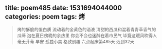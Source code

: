 title: poem485
date: 1531694044000
categories: poem
tags: 烤
---
> 烤的酥脆的蛋白质
流动着的金黄色的酒液
清甜的西瓜和混着青青草香气的瓜缔
泡在夏日傍晚的余热里
你会不会也迷醉在着市民气
毕竟这暖风吹得人毫无芥蒂
早安
孤独小美
格致别趣
六点起床第485天 迟到32天
